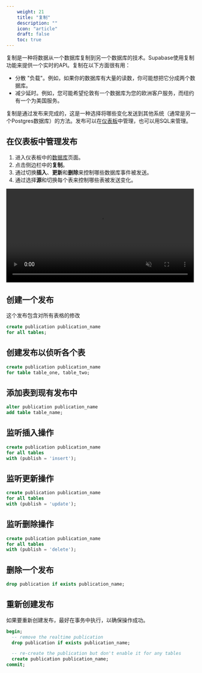 ```yaml
---
    weight: 21
    title: "复制"
    description: ""
    icon: "article"
    draft: false
    toc: true
---
```


复制是一种将数据从一个数据库复制到另一个数据库的技术。Supabase使用复制功能来提供一个实时的API。复制在以下方面很有用：

- 分散 "负载"。例如，如果你的数据库有大量的读数，你可能想把它分成两个数据库。
- 减少延时。例如，您可能希望伦敦有一个数据库为您的欧洲客户服务，而纽约有一个为美国服务。

复制是通过发布来完成的，这是一种选择将哪些变化发送到其他系统（通常是另一个Postgres数据库）的方法。发布可以在[仪表板](https://app.supabase.com)中管理，也可以用SQL来管理。

## 在仪表板中管理发布

1. 进入仪表板中的[数据库](https://app.supabase.com/project/_/database/tables)页面。
2. 点击侧边栏中的**复制**。
3. 通过切换**插入**、**更新**和**删除**来控制哪些数据库事件被发送。
4. 通过选择**源**和切换每个表来控制哪些表被发送变化。

<video width="99%" muted playsInline controls="true">
  <source src="/docs/videos/api/api-realtime.mp4" type="video/mp4" muted playsInline />
</video>

## 创建一个发布

这个发布包含对所有表格的修改

```sql
create publication publication_name
for all tables;
```

## 创建发布以侦听各个表

```sql
create publication publication_name
for table table_one, table_two;
```

## 添加表到现有发布中

```sql
alter publication publication_name
add table table_name;
```

## 监听插入操作

```sql
create publication publication_name
for all tables
with (publish = 'insert');
```

## 监听更新操作

```sql
create publication publication_name
for all tables
with (publish = 'update');
```

## 监听删除操作

```sql
create publication publication_name
for all tables
with (publish = 'delete');
```

## 删除一个发布
```sql
drop publication if exists publication_name;
```

## 重新创建发布

如果要重新创建发布，最好在事务中执行，以确保操作成功。

```sql
begin;
  -- remove the realtime publication
  drop publication if exists publication_name;

  -- re-create the publication but don't enable it for any tables
  create publication publication_name;
commit;
```


